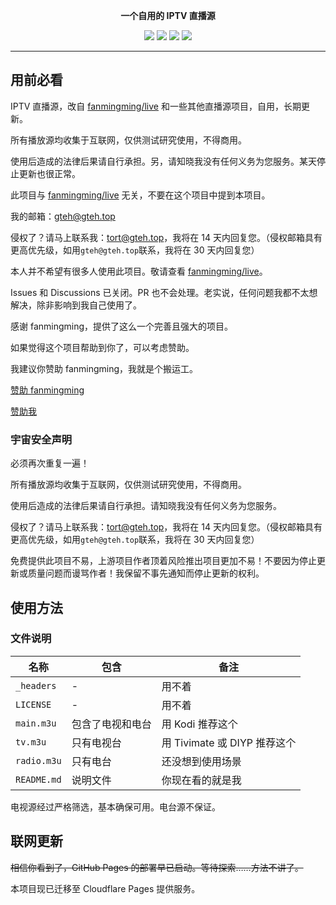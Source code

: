 <p align="center"><b>一个自用的 IPTV 直播源</b></p>

<p align="center">
  <img src="https://img.shields.io/github/stars/xinxin2021/iptv?style=flat-square">
  <img src="https://img.shields.io/github/forks/xinxin2021/iptv?style=flat-square">
  <img src="https://img.shields.io/github/watchers/xinxin2021/iptv?style=flat-square">
  <img src="https://img.shields.io/github/license/xinxin2021/iptv?style=flat-square">
</p>

---

## 用前必看

IPTV 直播源，改自 [fanmingming/live](//github.com/fanmingming/live) 和一些其他直播源项目，自用，长期更新。

所有播放源均收集于互联网，仅供测试研究使用，不得商用。

使用后造成的法律后果请自行承担。另，请知晓我没有任何义务为您服务。某天停止更新也很正常。

此项目与 [fanmingming/live](//github.com/fanmingming/live) 无关，不要在这个项目中提到本项目。

我的邮箱：[gteh@gteh.top](mailto:gteh@gteh.top)

侵权了？请马上联系我：[tort@gteh.top](mailto:tort@gteh.top)，我将在 14 天内回复您。（侵权邮箱具有更高优先级，如用`gteh@gteh.top`联系，我将在 30 天内回复您）

本人并不希望有很多人使用此项目。敬请查看 [fanmingming/live](//github.com/fanmingming/live)。

Issues 和 Discussions 已关闭。PR 也不会处理。老实说，任何问题我都不太想解决，除非影响到我自己使用了。

感谢 fanmingming，提供了这么一个完善且强大的项目。

如果觉得这个项目帮助到你了，可以考虑赞助。

我建议你赞助 fanmingming，我就是个搬运工。

[赞助 fanmingming](//sponsor.fanmingming.com)

[赞助我](//sponsor.gteh.top)

### 宇宙安全声明

必须再次重复一遍！

所有播放源均收集于互联网，仅供测试研究使用，不得商用。

使用后造成的法律后果请自行承担。请知晓我没有任何义务为您服务。

侵权了？请马上联系我：[tort@gteh.top](mailto:tort@gteh.top)，我将在 14 天内回复您。（侵权邮箱具有更高优先级，如用`gteh@gteh.top`联系，我将在 30 天内回复您）

免费提供此项目不易，上游项目作者顶着风险推出项目更加不易！不要因为停止更新或质量问题而谩骂作者！我保留不事先通知而停止更新的权利。

## 使用方法

### 文件说明

| 名称        | 包含             | 备注                         |
| ----------- | ---------------- | ---------------------------- |
| `_headers`  | -                | 用不着                       |
| `LICENSE`   | -                | 用不着                       |
| `main.m3u`  | 包含了电视和电台 | 用 Kodi 推荐这个             |
| `tv.m3u`    | 只有电视台       | 用 Tivimate 或 DIYP 推荐这个 |
| `radio.m3u` | 只有电台         | 还没想到使用场景             |
| `README.md` | 说明文件         | 你现在看的就是我             |

电视源经过严格筛选，基本确保可用。电台源不保证。

## 联网更新

~~相信你看到了，GitHub Pages 的部署早已启动。等待探索……方法不讲了。~~

本项目现已迁移至 Cloudflare Pages 提供服务。